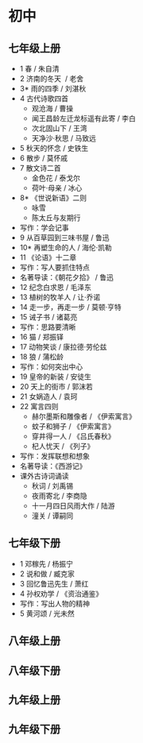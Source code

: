 # 初中

## 七年级上册

- 1 春 / 朱自清
- 2 济南的冬天  / 老舍
- 3* 雨的四季 / 刘湛秋
- 4 古代诗歌四首
  - 观沧海 / 曹操
  - 闻王昌龄左迁龙标遥有此寄 / 李白
  - 次北固山下 / 王湾
  - 天净沙·秋思 / 马致远
- 5 秋天的怀念 / 史铁生
- 6 散步 / 莫怀戚
- 7 散文诗二首
  - 金色花 / 泰戈尔
  - 荷叶·母亲 / 冰心
- 8* 《世说新语》二则
  - 咏雪
  - 陈太丘与友期行
- 写作：学会记事
- 9 从百草园到三味书屋 / 鲁迅
- 10* 再塑生命的人 / 海伦·凯勒
- 11 《论语》十二章
- 写作：写人要抓住特点
- 名著导读：《朝花夕拾》 / 鲁迅
- 12 纪念白求恩 / 毛泽东
- 13 植树的牧羊人 / 让·乔诺
- 14 走一步，再走一步 / 莫顿·亨特
- 15 诫子书 / 诸葛亮
- 写作：思路要清晰
- 16 猫 / 郑振铎
- 17 动物笑谈 / 康拉德·劳伦兹
- 18 狼 / 蒲松龄
- 写作：如何突出中心
- 19 皇帝的新装 / 安徒生
- 20 天上的街市 / 郭沫若
- 21 女娲造人 / 袁珂
- 22 寓言四则
  - 赫尔墨斯和雕像者 / 《伊索寓言》
  - 蚊子和狮子 / 《伊索寓言》
  - 穿井得一人 / 《吕氏春秋》
  - 杞人忧天 / 《列子》
- 写作：发挥联想和想象
- 名著导读：《西游记》
- 课外古诗词诵读
  - 秋词 / 刘禹锡
  - 夜雨寄北 / 李商隐
  - 十一月四日风雨大作 / 陆游
  - 潼关 / 谭嗣同

## 七年级下册

- 1 邓稼先 / 杨振宁
- 2 说和做 / 臧克家
- 3 回忆鲁迅先生 / 萧红
- 4 孙权劝学 / 《资治通鉴》
- 写作：写出人物的精神
- 5 黄河颂 / 光未然

## 八年级上册

## 八年级下册

## 九年级上册

## 九年级下册
